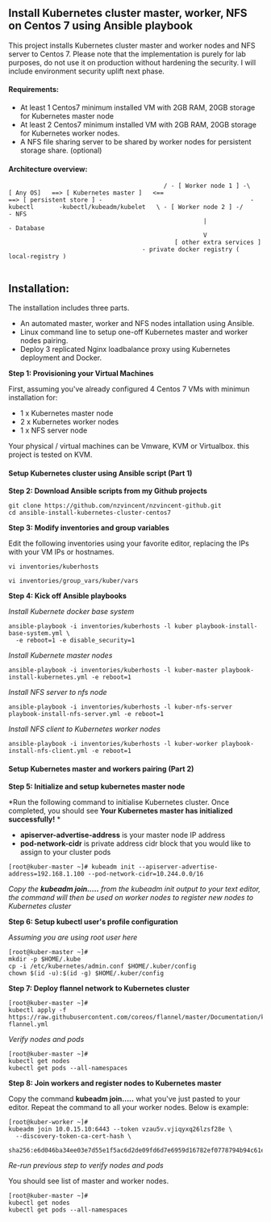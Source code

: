 ## Install Kubernetes cluster master, worker,  NFS on Centos 7 using Ansible playbook

This project installs Kubernetes cluster master and worker nodes and NFS server to Centos 7.
Please note that the implementation is purely for lab purposes, do not use it on production without hardening the security.
I will include environment security uplift next phase.

#### Requirements:
* At least 1 Centos7 minimum installed VM with 2GB RAM, 20GB storage for Kubernetes master node
* At least 2 Centos7 minimum installed VM with 2GB RAM, 20GB storage for Kubernetes worker nodes.
* A NFS file sharing server to be shared by worker nodes for persistent storage share. (optional) 
#### Architecture overview:

```
                                           / - [ Worker node 1 ] -\
[ Any OS]   ==> [ Kubernetes master ]   <==                          ==> [ persistent store ] -                                         - kubectl       -kubectl/kubeadm/kubelet   \ - [ Worker node 2 ] -/      - NFS
                                                      |                  - Database
                                                      V
                                              [ other extra services ]
                                     - private docker registry ( local-registry )
                                        
```
## Installation:
The installation includes three parts.
* An automated master, worker and NFS nodes intallation using Ansible.
* Linux command line to setup one-off Kubernetes master and worker nodes pairing.
* Deploy 3 replicated Nginx loadbalance proxy using Kubernetes deployment and Docker.

**Step 1: Provisioning your Virtual Machines** 

First, assuming you've already configured 4 Centos 7 VMs with minimun installation for:
* 1 x Kubernetes master node
* 2 x Kubernetes worker nodes
* 1 x NFS server node

Your physical / virtual machines can be Vmware, KVM or Virtualbox. this project is tested on KVM.

#### Setup Kubernetes cluster using Ansible script (Part 1)

**Step 2: Download Ansible scripts from my Github projects** 
```
git clone https://github.com/nzvincent/nzvincent-github.git
cd ansible-install-kubernetes-cluster-centos7
```

**Step 3: Modify inventories and group variables**

Edit the following inventories using your favorite editor, replacing the IPs with your VM IPs or hostnames.
```
vi inventories/kuberhosts

vi inventories/group_vars/kuber/vars
```

**Step 4: Kick off Ansible playbooks**

*Install Kubernete docker base system*
```
ansible-playbook -i inventories/kuberhosts -l kuber playbook-install-base-system.yml \
  -e reboot=1 -e disable_security=1
```

*Install Kubernete master nodes*
```
ansible-playbook -i inventories/kuberhosts -l kuber-master playbook-install-kubernetes.yml -e reboot=1
```

*Install NFS server to nfs node*
```
ansible-playbook -i inventories/kuberhosts -l kuber-nfs-server playbook-install-nfs-server.yml -e reboot=1
```

*Install NFS client to Kubernetes worker nodes*
```
ansible-playbook -i inventories/kuberhosts -l kuber-worker playbook-install-nfs-client.yml -e reboot=1
```

#### Setup Kubernetes master and workers pairing (Part 2)

**Step 5: Initialize and setup kubernetes master node**

*Run the following command to initialise Kubernetes cluster. Once completed, you should see **Your Kubernetes master has initialized successfully!** *

* **apiserver-advertise-address** is your master node IP address 
* **pod-network-cidr** is private address cidr block that you would like to assign to your cluster pods
```
[root@kuber-master ~]# kubeadm init --apiserver-advertise-address=192.168.1.100 --pod-network-cidr=10.244.0.0/16
```

*Copy the **kubeadm join.....** from the kubeadm init output to your text editor, the command will then be used on worker nodes to register new nodes to Kubernetes cluster*

**Step 6: Setup kubectl user's profile configuration**

*Assuming you are using root user here*
```
[root@kuber-master ~]#
mkdir -p $HOME/.kube
cp -i /etc/kubernetes/admin.conf $HOME/.kuber/config
chown $(id -u):$(id -g) $HOME/.kuber/config
```

**Step 7: Deploy flannel network to Kubernetes cluster**
```
[root@kuber-master ~]#
kubectl apply -f https://raw.githubusercontent.com/coreos/flannel/master/Documentation/kube-flannel.yml
```

*Verify nodes and pods*
```
[root@kuber-master ~]#
kubectl get nodes
kubectl get pods --all-namespaces
```

**Step 8: Join workers and register nodes to Kubernetes master** 

Copy the command **kubeadm join.....** what you've just pasted to your editor. 
Repeat the command to all your worker nodes. Below is example:

```
[root@kuber-worker ~]#
kubeadm join 10.0.15.10:6443 --token vzau5v.vjiqyxq26lzsf28e \
  --discovery-token-ca-cert-hash \
  sha256:e6d046ba34ee03e7d55e1f5ac6d2de09fd6d7e6959d16782ef0778794b94c61e
```

*Re-run previous step to verify nodes and pods*

You should see list of master and worker nodes.
```
[root@kuber-master ~]#
kubectl get nodes
kubectl get pods --all-namespaces
```




